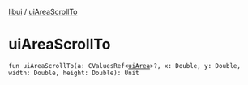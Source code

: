 [libui](index.md) / [uiAreaScrollTo](./ui-area-scroll-to.md)

# uiAreaScrollTo

`fun uiAreaScrollTo(a: CValuesRef<`[`uiArea`](ui-area.md)`>?, x: Double, y: Double, width: Double, height: Double): Unit`